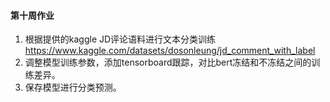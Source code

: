 #### 第十周作业

1. 根据提供的kaggle JD评论语料进行文本分类训练
https://www.kaggle.com/datasets/dosonleung/jd_comment_with_label
2. 调整模型训练参数，添加tensorboard跟踪，对比bert冻结和不冻结之间的训练差异。
3. 保存模型进行分类预测。
